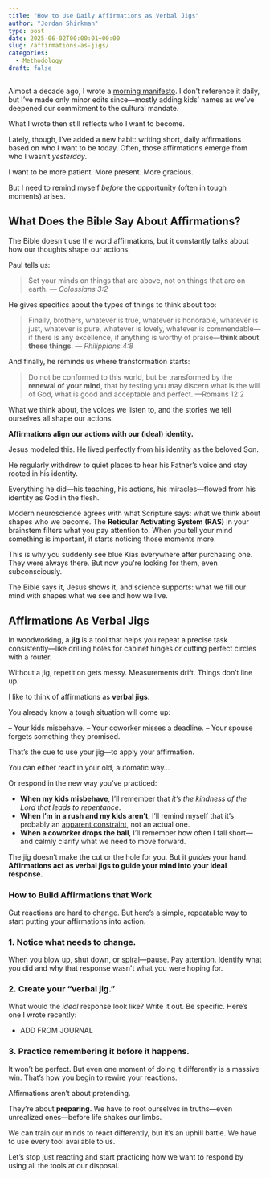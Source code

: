 ```yaml
---
title: "How to Use Daily Affirmations as Verbal Jigs"
author: "Jordan Shirkman"
type: post
date: 2025-06-02T00:00:01+00:00
slug: /affirmations-as-jigs/
categories:
  - Methodology
draft: false
---
```


Almost a decade ago, I wrote a [morning manifesto](https://jshirk.com/blog/morning-manifesto). I don't reference it daily, but I’ve made only minor edits since—mostly adding kids’ names as we’ve deepened our commitment to the cultural mandate.
  
What I wrote then still reflects who I want to become.

Lately, though, I’ve added a new habit: writing short, daily affirmations based on who I want to be today. Often, those affirmations emerge from who I wasn’t *yesterday*.

I want to be more patient. More present. More gracious.

But I need to remind myself _before_ the opportunity (often in tough moments) arises. 
## What Does the Bible Say About Affirmations?
  
The Bible doesn't use the word affirmations, but it constantly talks about how our thoughts shape our actions.

Paul tells us:

> Set your minds on things that are above, not on things that are on earth.
 — _Colossians 3:2_

He gives specifics about the types of things to think about too: 

> Finally, brothers, whatever is true, whatever is honorable, whatever is just, whatever is pure, whatever is lovely, whatever is commendable—if there is any excellence, if anything is worthy of praise—**think about these things**.
> — _Philippians 4:8_

And finally, he reminds us where transformation starts:

> Do not be conformed to this world, but be transformed by the **renewal of your mind**, that by testing you may discern what is the will of God, what is good and acceptable and perfect.
>—Romans 12:2

What we think about, the voices we listen to, and the stories we tell ourselves all shape our actions.

**Affirmations align our actions with our (ideal) identity.** 

Jesus modeled this. He lived perfectly from his identity as the beloved Son.

He regularly withdrew to quiet places to hear his Father’s voice and stay rooted in his identity.

Everything he did—his teaching, his actions, his miracles—flowed from his identity as God in the flesh.

Modern neuroscience agrees with what Scripture says: what we think about shapes who we become. The **Reticular Activating System (RAS)** in your brainstem filters what you pay attention to. When you tell your mind something is important, it starts noticing those moments more.

This is why you suddenly see blue Kias everywhere after purchasing one. They were always there. But now you're looking for them, even subconsciously. 

The Bible says it, Jesus shows it, and science supports: what we fill our mind with shapes what we see and how we live.
## Affirmations As Verbal Jigs

In woodworking, a **jig** is a tool that helps you repeat a precise task consistently—like drilling holes for cabinet hinges or cutting perfect circles with a router. 

Without a jig, repetition gets messy. Measurements drift. Things don’t line up.

I like to think of affirmations as **verbal jigs**.

You already know a tough situation will come up:

– Your kids misbehave.
– Your coworker misses a deadline.
– Your spouse forgets something they promised.

That’s the cue to use your jig—to apply your affirmation.

You can either react in your old, automatic way…

Or respond in the new way you’ve practiced:

- **When my kids misbehave**, I’ll remember that _it’s the kindness of the Lord that leads to repentance_.
- **When I’m in a rush and my kids aren’t**, I’ll remind myself that it’s probably an [apparent constraint](https://jshirk.com/blog/actual-constraints), not an actual one.
- **When a coworker drops the ball**, I’ll remember how often I fall short—and calmly clarify what we need to move forward.

The jig doesn’t make the cut or the hole for you. But it _guides_ your hand. **Affirmations act as verbal jigs to guide your mind into your ideal response.**

### **How to Build Affirmations that Work**

Gut reactions are hard to change. But here’s a simple, repeatable way to start putting your affirmations into action. 
### **1.** **Notice what needs to change.**

When you blow up, shut down, or spiral—pause. Pay attention. Identify what you did and why that response wasn't what you were hoping for.
### **2.** **Create your “verbal jig.”**

What would the _ideal_ response look like? Write it out. Be specific. Here’s one I wrote recently:

- ADD FROM JOURNAL

### **3.** **Practice remembering it before it happens.**

 It won’t be perfect. But even one moment of doing it differently is a massive win. That’s how you begin to rewire your reactions.

Affirmations aren’t about pretending.

They’re about **preparing**. We have to root ourselves in truths—even unrealized ones—before life shakes our limbs.

We can train our minds to react differently, but it’s an uphill battle. We have to use every tool available to us. 

Let’s stop just reacting and start practicing how we want to respond by using all the tools at our disposal. 